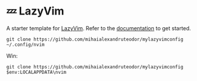 # 💤 LazyVim

A starter template for [LazyVim](https://github.com/LazyVim/LazyVim).
Refer to the [documentation](https://lazyvim.github.io/installation) to get started.

```
git clone https://github.com/mihaialexandruteodor/mylazyvimconfig ~/.config/nvim
```
Win:
```
git clone https://github.com/mihaialexandruteodor/mylazyvimconfig $env:LOCALAPPDATA\nvim
```
